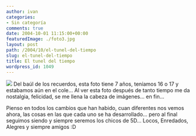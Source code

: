 ```yaml
---
author: ivan
categories:
- Sin categoría
comments: true
date: 2004-10-01 11:15:00+00:00
featuredImage: ./foto3.jpg
layout: post
path: /2004/10/el-tunel-del-tiempo
slug: el-tunel-del-tiempo
title: El tunel del tiempo
wordpress_id: 1049
---
```


[![](http://photos1.blogger.com/img/39/1190/320/foto3.jpg)](http://photos1.blogger.com/img/39/1190/640/foto3.jpg)
Del baúl de los recuerdos, esta foto tiene 7 años, teníamos 16 o 17 y estabamos aún en el cole... Al ver esta foto después de tanto tiempo me da nostalgia, felicidad, se me llena la cabeza de imágenes... en fin...

Pienso en todos los cambios que han habido, cuan diferentes nos vemos ahora, las cosas en las que cada uno se ha desarrollado... pero al final seguimos siendo y siempre seremos los chicos de 5D... Locos, Enredados, Alegres y siempre amigos :D
